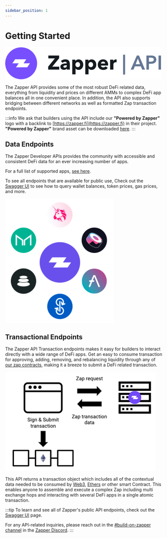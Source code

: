 ```yaml
---
sidebar_position: 1
---
```


# Getting Started

![](../../static/img/assets/zapper_api_logo.png)


The Zapper API provides some of the most robust DeFi related data, everything from liquidity and prices on different AMMs to complex DeFi app balances all in one convenient place. In addition, the API also supports bridging between different networks as well as formatted Zap transaction endpoints.

:::info
We ask that builders using the API include our **"Powered by Zapper"** logo with a backlink to [https://zapper.fi](https://zapper.fi) in their project. **"Powered by Zapper"**  brand asset can be downloaded [here](../docs/brand-assets.md).
:::

## Data Endpoints

The Zapper Developer APIs provides the community with accessible and consistent DeFi data for an ever increasing number of apps. 

For a full list of supported apps, [see here](https://zapper.fi/protocols). 

To see all endpoints that are available for public use, Check out the [Swagger UI](https://api.zapper.fi/api/static/index.html#) to see how to query wallet balances, token prices, gas prices, and more.

![](../../static/img/assets/data_api.png)

## Transactional Endpoints

The Zapper API Transaction endpoints makes it easy for builders to interact directly with a wide range of DeFi apps. Get an easy to consume transaction for approving, adding, removing, and rebalancing liquidity through any of [our zap contracts](../apis/3-smart-contracts.md), making it a breeze to submit a DeFi related transaction.

![API returns transaction components](../../static/img/assets/transaction-data.png)

This API returns a transaction object which includes all of the contextual data needed to be consumed by [Web3](https://web3js.readthedocs.io/en/v1.2.0/web3-eth.html#sendtransaction), [Ethers](https://docs.ethers.io/v5/) or other smart Contract. This enables anyone to assemble and execute a complex Zap including multi exchange hops and interacting with several DeFi apps in a single atomic transaction. 

:::tip
To learn and see all of Zapper's public API endpoints, check out the [Swagger UI](https://api.zapper.fi/api/static/index.html#/) page. 

For any API-related inquiries, please reach out in the [#build-on-zapper channel](https://discord.com/channels/647279669388771329/650654989202489354) in the [Zapper Discord](https://zapper.fi/discord).
:::
